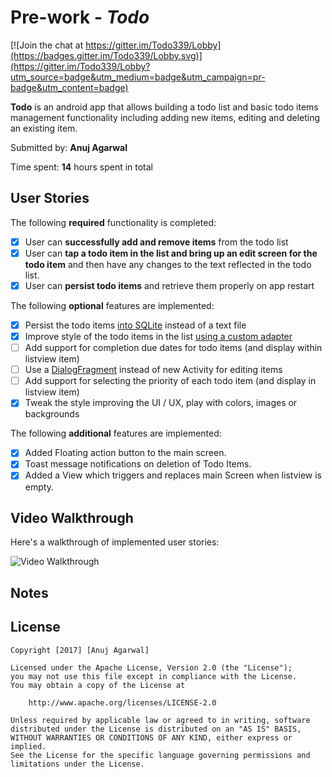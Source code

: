 # Pre-work - *Todo*

[![Join the chat at https://gitter.im/Todo339/Lobby](https://badges.gitter.im/Todo339/Lobby.svg)](https://gitter.im/Todo339/Lobby?utm_source=badge&utm_medium=badge&utm_campaign=pr-badge&utm_content=badge)

**Todo** is an android app that allows building a todo list and basic todo items management functionality including adding new items, editing and deleting an existing item.

Submitted by: **Anuj Agarwal**

Time spent: **14** hours spent in total

## User Stories

The following **required** functionality is completed:

* [X] User can **successfully add and remove items** from the todo list
* [X] User can **tap a todo item in the list and bring up an edit screen for the todo item** and then have any changes to the text reflected in the todo list.
* [X] User can **persist todo items** and retrieve them properly on app restart

The following **optional** features are implemented:

* [X] Persist the todo items [into SQLite](http://guides.codepath.com/android/Persisting-Data-to-the-Device#sqlite) instead of a text file
* [X] Improve style of the todo items in the list [using a custom adapter](http://guides.codepath.com/android/Using-an-ArrayAdapter-with-ListView)
* [ ] Add support for completion due dates for todo items (and display within listview item)
* [ ] Use a [DialogFragment](http://guides.codepath.com/android/Using-DialogFragment) instead of new Activity for editing items
* [ ] Add support for selecting the priority of each todo item (and display in listview item)
* [X] Tweak the style improving the UI / UX, play with colors, images or backgrounds

The following **additional** features are implemented:

* [X] Added Floating action button to the main screen.
* [X] Toast message notifications on deletion of Todo Items.
* [X] Added a View which triggers and replaces main Screen when listview is empty.

## Video Walkthrough 

Here's a walkthrough of implemented user stories:

<img src='http://i.giphy.com/26BGpGYP7DzSak9m8.gif' title='Video Walkthrough' width='' alt='Video Walkthrough' />


## Notes


## License

    Copyright [2017] [Anuj Agarwal]

    Licensed under the Apache License, Version 2.0 (the "License");
    you may not use this file except in compliance with the License.
    You may obtain a copy of the License at

        http://www.apache.org/licenses/LICENSE-2.0

    Unless required by applicable law or agreed to in writing, software
    distributed under the License is distributed on an "AS IS" BASIS,
    WITHOUT WARRANTIES OR CONDITIONS OF ANY KIND, either express or implied.
    See the License for the specific language governing permissions and
    limitations under the License.
